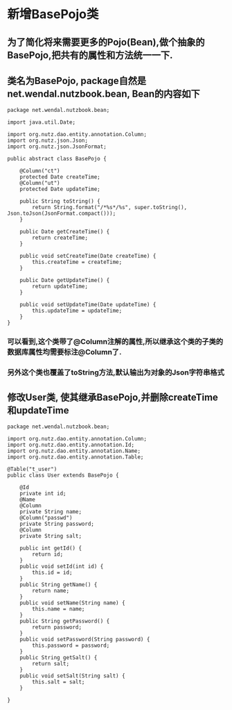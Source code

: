 # 新增BasePojo类

## 为了简化将来需要更多的Pojo(Bean),做个抽象的BasePojo,把共有的属性和方法统一一下.

## 类名为BasePojo, package自然是net.wendal.nutzbook.bean, Bean的内容如下

```
package net.wendal.nutzbook.bean;

import java.util.Date;

import org.nutz.dao.entity.annotation.Column;
import org.nutz.json.Json;
import org.nutz.json.JsonFormat;

public abstract class BasePojo {
	
	@Column("ct")
	protected Date createTime;
	@Column("ut")
	protected Date updateTime;
	
	public String toString() {
		return String.format("/*%s*/%s", super.toString(), Json.toJson(JsonFormat.compact()));
	}

	public Date getCreateTime() {
		return createTime;
	}

	public void setCreateTime(Date createTime) {
		this.createTime = createTime;
	}

	public Date getUpdateTime() {
		return updateTime;
	}

	public void setUpdateTime(Date updateTime) {
		this.updateTime = updateTime;
	}
}

```

### 可以看到,这个类带了@Column注解的属性,所以继承这个类的子类的数据库属性均需要标注@Column了.
### 另外这个类也覆盖了toString方法,默认输出为对象的Json字符串格式

## 修改User类, 使其继承BasePojo,并删除createTime和updateTime

```
package net.wendal.nutzbook.bean;

import org.nutz.dao.entity.annotation.Column;
import org.nutz.dao.entity.annotation.Id;
import org.nutz.dao.entity.annotation.Name;
import org.nutz.dao.entity.annotation.Table;

@Table("t_user")
public class User extends BasePojo {

	@Id
	private int id;
	@Name
	@Column
	private String name;
	@Column("passwd")
	private String password;
	@Column
	private String salt;
	
	public int getId() {
		return id;
	}
	public void setId(int id) {
		this.id = id;
	}
	public String getName() {
		return name;
	}
	public void setName(String name) {
		this.name = name;
	}
	public String getPassword() {
		return password;
	}
	public void setPassword(String password) {
		this.password = password;
	}
	public String getSalt() {
		return salt;
	}
	public void setSalt(String salt) {
		this.salt = salt;
	}
	
}
```